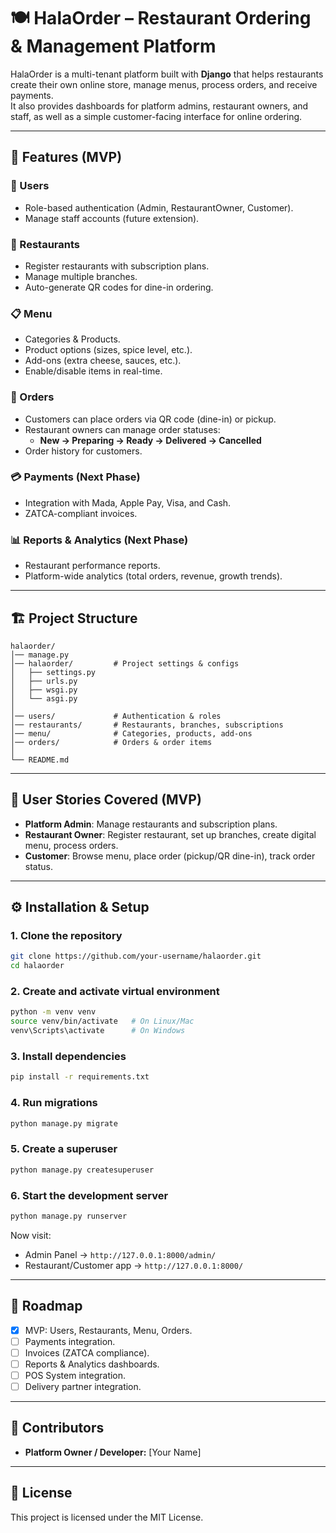 # 🍽️ HalaOrder – Restaurant Ordering & Management Platform

HalaOrder is a multi-tenant platform built with **Django** that helps restaurants create their own online store, manage menus, process orders, and receive payments.  
It also provides dashboards for platform admins, restaurant owners, and staff, as well as a simple customer-facing interface for online ordering.

---

## 🚀 Features (MVP)
### 👤 Users
- Role-based authentication (Admin, RestaurantOwner, Customer).
- Manage staff accounts (future extension).

### 🏢 Restaurants
- Register restaurants with subscription plans.
- Manage multiple branches.
- Auto-generate QR codes for dine-in ordering.

### 📋 Menu
- Categories & Products.
- Product options (sizes, spice level, etc.).
- Add-ons (extra cheese, sauces, etc.).
- Enable/disable items in real-time.

### 🛒 Orders
- Customers can place orders via QR code (dine-in) or pickup.
- Restaurant owners can manage order statuses:
  - **New → Preparing → Ready → Delivered → Cancelled**
- Order history for customers.

### 💳 Payments (Next Phase)
- Integration with Mada, Apple Pay, Visa, and Cash.
- ZATCA-compliant invoices.

### 📊 Reports & Analytics (Next Phase)
- Restaurant performance reports.
- Platform-wide analytics (total orders, revenue, growth trends).

---

## 🏗️ Project Structure
```
halaorder/
│── manage.py
│── halaorder/         # Project settings & configs
│   ├── settings.py
│   ├── urls.py
│   ├── wsgi.py
│   └── asgi.py
│
│── users/             # Authentication & roles
│── restaurants/       # Restaurants, branches, subscriptions
│── menu/              # Categories, products, add-ons
│── orders/            # Orders & order items
│
└── README.md
```

---

## 📖 User Stories Covered (MVP)
- **Platform Admin**: Manage restaurants and subscription plans.
- **Restaurant Owner**: Register restaurant, set up branches, create digital menu, process orders.
- **Customer**: Browse menu, place order (pickup/QR dine-in), track order status.

---

## ⚙️ Installation & Setup

### 1. Clone the repository
```bash
git clone https://github.com/your-username/halaorder.git
cd halaorder
```

### 2. Create and activate virtual environment
```bash
python -m venv venv
source venv/bin/activate   # On Linux/Mac
venv\Scripts\activate      # On Windows
```

### 3. Install dependencies
```bash
pip install -r requirements.txt
```

### 4. Run migrations
```bash
python manage.py migrate
```

### 5. Create a superuser
```bash
python manage.py createsuperuser
```

### 6. Start the development server
```bash
python manage.py runserver
```

Now visit:  
- Admin Panel → `http://127.0.0.1:8000/admin/`  
- Restaurant/Customer app → `http://127.0.0.1:8000/`  

---

## 📌 Roadmap
- [x] MVP: Users, Restaurants, Menu, Orders.  
- [ ] Payments integration.  
- [ ] Invoices (ZATCA compliance).  
- [ ] Reports & Analytics dashboards.  
- [ ] POS System integration.  
- [ ] Delivery partner integration.  

---

## 👥 Contributors
- **Platform Owner / Developer:** [Your Name]  

---

## 📜 License
This project is licensed under the MIT License.
